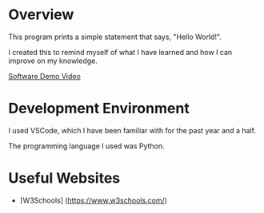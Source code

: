 # Overview

This program prints a simple statement that says, "Hello World!".

I created this to remind myself of what I have learned and how I can improve on my knowledge.

[Software Demo Video](http://youtube.link.goes.here)

# Development Environment

I used VSCode, which I have been familiar with for the past year and a half.

The programming language I used was Python.

# Useful Websites

* [W3Schools] (https://www.w3schools.com/)

